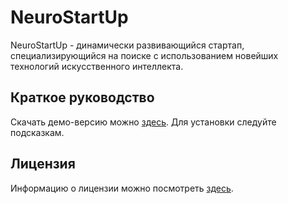 # NeuroStartUp

NeuroStartUp - динамически развивающийся стартап, специализирующийся на поиске с использованием новейших технологий искусственного интеллекта.

## Краткое руководство

Скачать демо-версию можно [здесь](https:#0). Для установки следуйте подсказкам.

## Лицензия

Информацию о лицензии можно посмотреть [здесь](https:#0).
